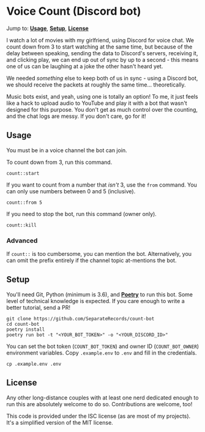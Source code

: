 # Voice Count (Discord bot)

Jump to: **[Usage]**, **[Setup]**, **[License]**

[Usage]: #usage
[Setup]: #setup
[License]: #license

I watch a lot of movies with my girlfriend, using Discord for voice chat. We
count down from 3 to start watching at the same time, but because of the delay
between speaking, sending the data to Discord's servers, receiving it, and
clicking play, we can end up out of sync by up to a second - this means one of
us can be laughing at a joke the other hasn't heard yet.

We needed *something* else to keep both of us in sync - using a Discord bot,
we should receive the packets at roughly the same time... theoretically.

Music bots exist, and yeah, using one is totally an option! To me, it just
feels like a hack to upload audio to YouTube and play it with a bot that wasn't
designed for this purpose. You don't get as much control over the counting,
and the chat logs are messy. If you don't care, go for it!

## Usage

You must be in a voice channel the bot can join.

To count down from 3, run this command.

```
count::start
```

If you want to count from a number that _isn't_ 3, use the `from` command. You
can only use numbers between 0 and 5 (inclusive).

```
count::from 5
```

If you need to stop the bot, run this command (owner only).

```
count::kill
```

### Advanced

If `count::` is too cumbersome, you can mention the bot. Alternatively, you can omit the
prefix entirely if the channel topic at-mentions the bot.

## Setup

You'll need Git, Python (minimum is 3.6), and **[Poetry]** to run this bot. Some level of
technical knowledge is expected. If you care enough to write a better tutorial,
send a PR!

[Poetry]: https://python-poetry.org/docs/#installation

```
git clone https://github.com/SeparateRecords/count-bot
cd count-bot
poetry install
poetry run bot -t "<YOUR_BOT_TOKEN>" -o "<YOUR_DISCORD_ID>"
```

You can set the bot token (`COUNT_BOT_TOKEN`) and owner ID (`COUNT_BOT_OWNER`)
environment variables. Copy `.example.env` to `.env` and fill in the
credentials.

```
cp .example.env .env
```

## License

Any other long-distance couples with at least one nerd dedicated enough to run
this are absolutely welcome to do so. Contributions are welcome, too!

This code is provided under the ISC license (as are most of my projects). It's
a simplified version of the MIT license.
